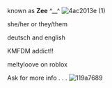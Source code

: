 known as **Zee** ^__^ ![4ac2013e (1)](https://github.com/user-attachments/assets/007179be-c8db-4a84-8299-4a499f3a669c)

she/her or they/them

deutsch and english

KMFDM addict!!

meltyloove on roblox

Ask for more info . . . ![119a7689](https://github.com/user-attachments/assets/cb7a8672-2fbf-4fb5-9025-e44ab3275dd0)

